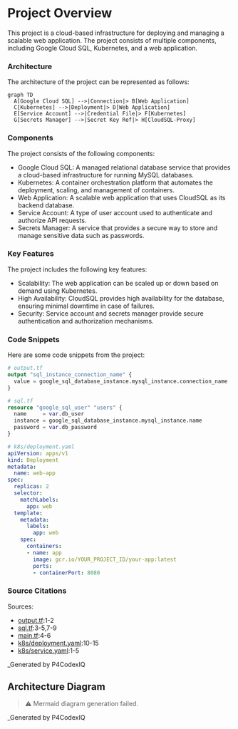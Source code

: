 # Project Overview
This project is a cloud-based infrastructure for deploying and managing a scalable web application. The project consists of multiple components, including Google Cloud SQL, Kubernetes, and a web application.

### Architecture

The architecture of the project can be represented as follows:

```mermaid
graph TD
  A[Google Cloud SQL] -->|Connection|> B[Web Application]
  C[Kubernetes] -->|Deployment|> D[Web Application]
  E[Service Account] -->|Credential File|> F[Kubernetes]
  G[Secrets Manager] -->|Secret Key Ref|> H[CloudSQL-Proxy]
```

### Components

The project consists of the following components:

* Google Cloud SQL: A managed relational database service that provides a cloud-based infrastructure for running MySQL databases.
* Kubernetes: A container orchestration platform that automates the deployment, scaling, and management of containers.
* Web Application: A scalable web application that uses CloudSQL as its backend database.
* Service Account: A type of user account used to authenticate and authorize API requests.
* Secrets Manager: A service that provides a secure way to store and manage sensitive data such as passwords.

### Key Features

The project includes the following key features:

* Scalability: The web application can be scaled up or down based on demand using Kubernetes.
* High Availability: CloudSQL provides high availability for the database, ensuring minimal downtime in case of failures.
* Security: Service account and secrets manager provide secure authentication and authorization mechanisms.

### Code Snippets

Here are some code snippets from the project:

```terraform
# output.tf
output "sql_instance_connection_name" {
  value = google_sql_database_instance.mysql_instance.connection_name
}
```

```terraform
# sql.tf
resource "google_sql_user" "users" {
  name     = var.db_user
  instance = google_sql_database_instance.mysql_instance.name
  password = var.db_password
}
```

```yaml
# k8s/deployment.yaml
apiVersion: apps/v1
kind: Deployment
metadata:
  name: web-app
spec:
  replicas: 2
  selector:
    matchLabels:
      app: web
  template:
    metadata:
      labels:
        app: web
    spec:
      containers:
      - name: app
        image: gcr.io/YOUR_PROJECT_ID/your-app:latest
        ports:
        - containerPort: 8080
```

### Source Citations

Sources:

* [output.tf](output.tf):1-2
* [sql.tf](sql.tf):3-5,7-9
* [main.tf](main.tf):4-6
* [k8s/deployment.yaml](k8s/deployment.yaml):10-15
* [k8s/service.yaml](k8s/service.yaml):1-5

_Generated by P4CodexIQ

## Architecture Diagram

> ⚠️ Mermaid diagram generation failed.

_Generated by P4CodexIQ